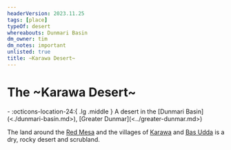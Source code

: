```yaml
---
headerVersion: 2023.11.25
tags: [place]
typeOf: desert
whereabouts: Dunmari Basin
dm_owner: tim
dm_notes: important
unlisted: true
title: ~Karawa Desert~
---
```

# The ~Karawa Desert~
<div class="grid cards ext-narrow-margin ext-one-column" markdown>
-    :octicons-location-24:{ .lg .middle } A desert in the [Dunmari Basin](<./dunmari-basin.md>), [Greater Dunmar](<../greater-dunmar.md>)  
</div>


The land around the [Red Mesa](<../realms/dunmar/eastern-dunmar/red-mesa.md>) and the villages of [Karawa](<../realms/dunmar/eastern-dunmar/karawa.md>) and [Bas Udda](<../realms/dunmar/eastern-dunmar/bas-udda.md>) is a dry, rocky desert and scrubland. 

